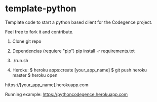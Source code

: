 template-python
===============

Template code to start a python based client for the Codegence project.

Feel free to fork it and contribute.

1) Clone git repo

2) Dependencias (requiere "pip")
pip install -r requirements.txt

3) ./run.sh

4) Heroku:
$ heroku apps:create [your_app_name]
$ git push heroku master
$ heroku open

https://[your_app_name].herokuapp.com

Running example:
https://pythoncodegence.herokuapp.com
